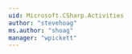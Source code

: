 ```yaml
---
uid: Microsoft.CSharp.Activities
author: "stevehoag"
ms.author: "shoag"
manager: "wpickett"
---
```

